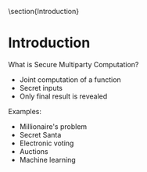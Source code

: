 


\section{Introduction}
# Introduction

What is Secure Multiparty Computation?

- Joint computation of a function
- Secret inputs
- Only final result is revealed

Examples:

- Millionaire's problem
- Secret Santa
- Electronic voting
- Auctions
- Machine learning


